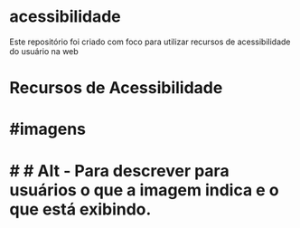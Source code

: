 # acessibilidade
<p>Este repositório foi criado com foco para utilizar recursos de acessibilidade do usuário na web</p>

# Recursos de Acessibilidade

# #imagens
  # # # Alt - Para descrever para usuários o que a imagem indica e o que está exibindo.
